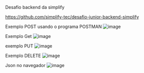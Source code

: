 Desafio backend da simplify

https://github.com/simplify-tec/desafio-junior-backend-simplify


Exemplo POST usando o programa POSTMAN
![image](https://github.com/user-attachments/assets/fd71446e-f01f-4da5-995e-2470a62b3bcc)

Exemplo Get 
![image](https://github.com/user-attachments/assets/945bd10e-b18c-43a6-816e-454342366629)

exemplo PUT
![image](https://github.com/user-attachments/assets/70eef6af-6e39-4a00-8915-788881db1305)

Exemplo DELETE
![image](https://github.com/user-attachments/assets/633eb513-34d5-47d1-a1b8-f1dfbab29746)

Json no navegador
![image](https://github.com/user-attachments/assets/6629c1a6-24b6-43a9-bd9d-16d01daf94b4)
